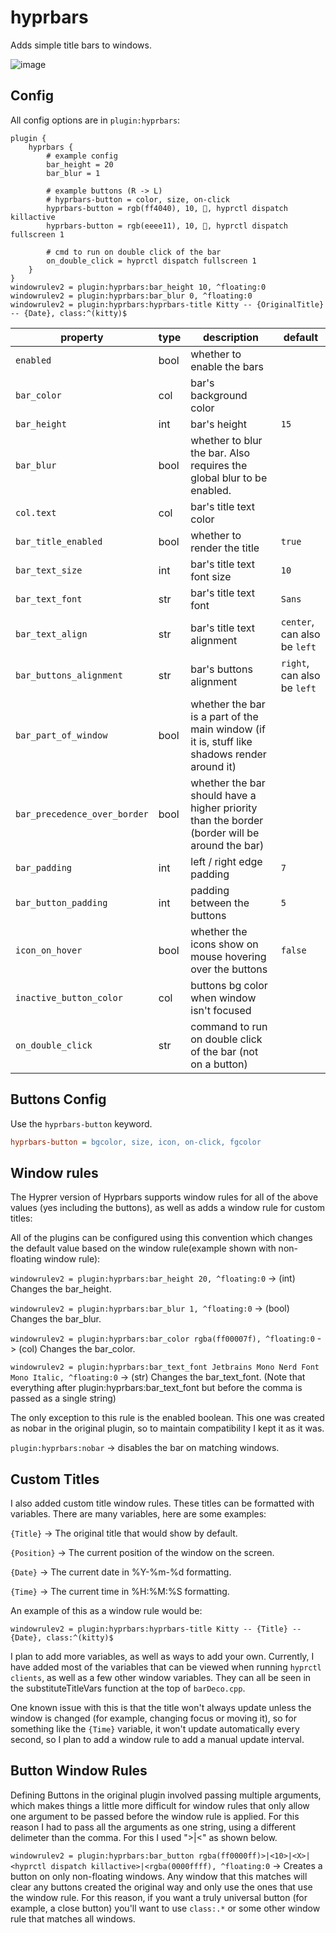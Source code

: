 # hyprbars

Adds simple title bars to windows.

![image](https://github.com/user-attachments/assets/184a66b9-eb91-4f6f-8953-b265a2735939)

## Config

All config options are in `plugin:hyprbars`:

```
plugin {
    hyprbars {
        # example config
        bar_height = 20
        bar_blur = 1

        # example buttons (R -> L)
        # hyprbars-button = color, size, on-click
        hyprbars-button = rgb(ff4040), 10, 󰖭, hyprctl dispatch killactive
        hyprbars-button = rgb(eeee11), 10, , hyprctl dispatch fullscreen 1

        # cmd to run on double click of the bar
        on_double_click = hyprctl dispatch fullscreen 1
    }
}
windowrulev2 = plugin:hyprbars:bar_height 10, ^floating:0
windowrulev2 = plugin:hyprbars:bar_blur 0, ^floating:0
windowrulev2 = plugin:hyprbars:hyprbars-title Kitty -- {OriginalTitle} -- {Date}, class:^(kitty)$
```
| property | type | description | default |
| --- | --- | --- | --- |
`enabled` | bool | whether to enable the bars |
`bar_color` | col | bar's background color |
`bar_height` | int | bar's height | `15` |
`bar_blur` | bool | whether to blur the bar. Also requires the global blur to be enabled. |
`col.text` | col | bar's title text color |
`bar_title_enabled` | bool | whether to render the title | `true` |
`bar_text_size` | int | bar's title text font size | `10` |
`bar_text_font` | str | bar's title text font | `Sans` |
`bar_text_align` | str | bar's title text alignment | `center`, can also be `left` |
`bar_buttons_alignment` | str | bar's buttons alignment | `right`, can also be `left` |
`bar_part_of_window` | bool | whether the bar is a part of the main window (if it is, stuff like shadows render around it) |
`bar_precedence_over_border` | bool | whether the bar should have a higher priority than the border (border will be around the bar) |
`bar_padding` | int | left / right edge padding | `7` |
`bar_button_padding` | int | padding between the buttons | `5` |
`icon_on_hover` | bool | whether the icons show on mouse hovering over the buttons | `false` |
`inactive_button_color` | col | buttons bg color when window isn't focused |
`on_double_click` | str | command to run on double click of the bar (not on a button) |

## Buttons Config

Use the `hyprbars-button` keyword.

```ini
hyprbars-button = bgcolor, size, icon, on-click, fgcolor
```

## Window rules

The Hyprer version of Hyprbars supports window rules for all of the above values (yes including the buttons), as well as adds a window rule for custom titles:

All of the plugins can be configured using this convention which changes the default value based on the window rule(example shown with non-floating window rule):

`windowrulev2 = plugin:hyprbars:bar_height 20, ^floating:0` -> (int) Changes the bar_height.

`windowrulev2 = plugin:hyprbars:bar_blur 1, ^floating:0` -> (bool) Changes the bar_blur.

`windowrulev2 = plugin:hyprbars:bar_color rgba(ff00007f), ^floating:0` -> (col) Changes the bar_color.

`windowrulev2 = plugin:hyprbars:bar_text_font Jetbrains Mono Nerd Font Mono Italic, ^floating:0` -> (str) Changes the bar_text_font. (Note that everything after plugin:hyprbars:bar_text_font but before the comma is passed as a single string)

The only exception to this rule is the enabled boolean. This one was created as nobar in the original plugin, so to maintain compatibility I kept it as it was.

`plugin:hyprbars:nobar` -> disables the bar on matching windows.

## Custom Titles

I also added custom title window rules. These titles can be formatted with variables. There are many variables, here are some examples:

`{Title}` -> The original title that would show by default.

`{Position}` -> The current position of the window on the screen.

`{Date}` -> The current date in %Y-%m-%d formatting.

`{Time}` -> The current time in %H:%M:%S formatting.

An example of this as a window rule would be:

`windowrulev2 = plugin:hyprbars:hyprbars-title Kitty -- {Title} -- {Date}, class:^(kitty)$`

I plan to add more variables, as well as ways to add your own. Currently, I have added most of the variables that can be viewed when running `hyprctl clients`, as well as a few other window variables. They can all be seen in the substituteTitleVars function at the top of `barDeco.cpp`.

One known issue with this is that the title won't always update unless the window is changed (for example, changing focus or moving it), so for something like the `{Time}` variable, it won't update automatically every second, so I plan to add a window rule to add a manual update interval.

## Button Window Rules

Defining Buttons in the original plugin involved passing multiple arguments, which makes things a little more difficult for window rules that only allow one argument to be passed before the window rule is applied. For this reason I had to pass all the arguments as one string, using a different delimeter than the comma. For this I used ">|<" as shown below.

`windowrulev2 = plugin:hyprbars:bar_button rgba(ff0000ff)>|<10>|<X>|<hyprctl dispatch killactive>|<rgba(0000ffff), ^floating:0` -> Creates a button on only non-floating windows.
Any window that this matches will clear any buttons created the original way and only use the ones that use the window rule. For this reason, if you want a truly universal button (for example, a close button) you'll want to use `class:.*` or some other window rule that matches all windows.
